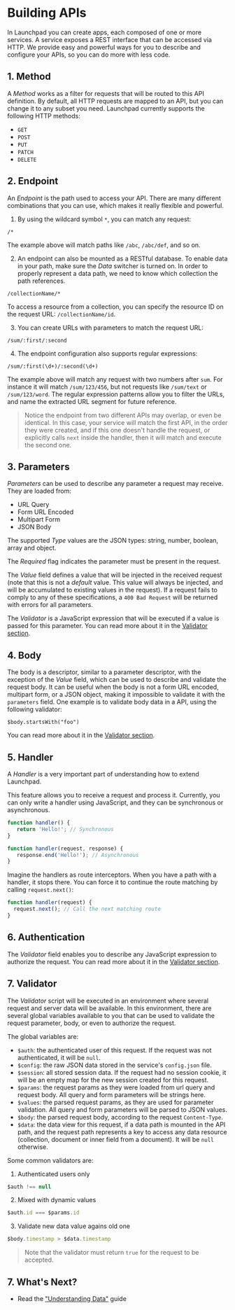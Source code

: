 # Building APIs

In Launchpad you can create apps, each composed of one or more services. A service exposes a REST interface that can be accessed via HTTP. We provide easy and powerful ways for you to describe and configure your APIs, so you can do more with less code.

## 1. Method

A *Method* works as a filter for requests that will be routed to this API definition. By default, all HTTP requests are mapped to an API, but you can change it to any subset you need. Launchpad currently supports the following HTTP methods:

* `GET`
* `POST`
* `PUT`
* `PATCH`
* `DELETE`

## 2. Endpoint

An *Endpoint* is the path used to access your API. There are many different combinations that you can use, which makes it really flexible and powerful.

1) By using the wildcard symbol `*`, you can match any request:

```text
/*
```

The example above will match paths like `/abc`, `/abc/def`, and so on.

2) An endpoint can also be mounted as a RESTful database. To enable data in your path, make sure the *Data* switcher is turned on. In order to properly represent a data path, we need to know which collection the path references.

```text
/collectionName/*
```

To access a resource from a collection, you can specify the resource ID on the request URL: `/collectionName/id`.

3) You can create URLs with parameters to match the request URL:

```text
/sum/:first/:second
```

4) The endpoint configuration also supports regular expressions:

```text
/sum/:first(\d+)/:second(\d+)
```

The example above will match any request with two numbers after `sum`. For instance it will match `/sum/123/456`, but not requests like `/sum/text` or `/sum/123/word`. The regular expression patterns allow you to filter the URLs, and name the extracted URL segment for future reference. 

> Notice the endpoint from two different APIs may overlap, or even be identical. In this case, your service will match the first API, in the order they were created, and if this one doesn't handle the request, or explicitly calls `next` inside the handler, then it will match and execute the second one.

## 3. Parameters

*Parameters* can be used to describe any parameter a request may receive. They are loaded from:

+ URL Query
+ Form URL Encoded
+ Multipart Form
+ JSON Body

The supported *Type* values are the JSON types: string, number, boolean, array and object.

The *Required* flag indicates the parameter must be present in the request.

The *Value* field defines a value that will be injected in the received request (note that this is not a _default_ value. This value will always be injected, and will be accumulated to existing values in the request). If a request fails to comply to any of these specifications, a `400 Bad Request` will be returned with errors for all parameters.

The *Validator* is a JavaScript expression that will be executed if a value is passed for this parameter. You can read more about it in the [Validator section](#7-validator).

## 4. Body

The body is a descriptor, similar to a parameter descriptor, with the exception of the *Value* field, which can be used to describe and validate the request body. It can be useful when the body is not a form URL encoded, multipart form, or a JSON object, making it impossible to validate it with the `parameters` field. One example is to validate body data in a API, using the following validator:

```
$body.startsWith("foo")
```

You can read more about it in the [Validator section](#7-validator).

## 5. Handler

A *Handler* is a very important part of understanding how to extend Launchpad.

This feature allows you to receive a request and process it. Currently, you can only write a handler using JavaScript, and they can be synchronous or asynchronous.

```js
function handler() {
   return 'Hello!'; // Synchronous
}
```

```js
function handler(request, response) {
   response.end('Hello!'); // Asynchronous
}
```

Imagine the handlers as route interceptors. When you have a path with a handler, it stops there. You can force it to continue the route matching by calling `request.next()`:

```js
function handler(request) {
  request.next(); // Call the next matching route
}
```

## 6. Authentication

The *Validator* field enables you to describe any JavaScript expression to authorize the request. You can read more about it in the [Validator section](#7-validator).

## 7. Validator

The *Validator* script will be executed in an environment where several request and server data will be available. In this environment, there are several global variables available to you that can be used to validate the request parameter, body, or even to authorize the request. 

The global variables are:

+ `$auth`: the authenticated user of this request. If the request was not authenticated, it will be `null`.
+ `$config`: the raw JSON data stored in the service's `config.json` file.
+ `$session`: all stored session data. If the request had no session cookie, it will be an empty map for the new session created for this request.
+ `$params`: the request params as they were loaded from url query and request body. All query and form parameters will be strings here.
+ `$values`: the parsed request params, as they are used for parameter validation. All query and form parameters will be parsed to JSON values.
+ `$body`: the parsed request body, according to the request `Content-Type`.
+ `$data`: the data view for this request, if a data path is mounted in the API path, and the request path represents a key to access any data resource (collection, document or inner field from a document). It will be `null` otherwise.

Some common validators are:

1) Authenticated users only

```js
$auth !== null
```

2) Mixed with dynamic values

```js
$auth.id === $params.id
```

3) Validate new data value agains old one

```js
$body.timestamp > $data.timestamp
```

> Note that the validator must return `true` for the request to be accepted.

## 7. What's Next?

* Read the ["Understanding Data"](http://liferay.io/docs/java/understanding-data.html) guide